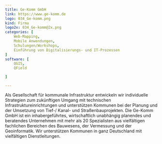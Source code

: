 ```yaml
---
title: Ge-Komm GmbH
link: https://www.ge-komm.de 
logo: 034_Ge-komm.png
kind: Firma
logo2x: 034_Ge-komm@2x.png
categories: [
    Web-Mapping,
    Mobile Anwendungen,
    Schulungen/Workshops,
    Einführung von Digitalisierungs- und IT-Prozessen	
]
software: [
    QGIS,
    QField

]

---
```


Als Gesellschaft für kommunale Infrastruktur entwickeln wir individuelle Strategien zum zukünftigen Umgang mit technischen Infrastruktureinrichtungen und unterstützen Kommunen bei der Planung und der Umsetzung von Tief-/ Kanal- und Straßenbauprojekten. Die Ge-Komm GmbH ist ein inhabergeführtes, wirtschaftlich unabhängig planendes und beratendes Unternehmen mit mehr als 20 Spezialisten aus vielfältigen fachlichen Bereichen des Bauwesens, der Vermessung und der Geoinformatik. Wir unterstützen Kommunen in ganz Deutschland mit vielfältigen Dienstleitungen.

